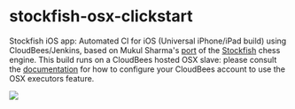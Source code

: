 stockfish-osx-clickstart
========================

Stockfish iOS app: Automated CI for iOS (Universal iPhone/iPad build) using CloudBees/Jenkins, based on Mukul Sharma's [port](https://github.com/elitecoder/stockfishchess-ios) of the [Stockfish](http://stockfishchess.org) chess engine.  This build runs on a CloudBees hosted OSX slave: please consult the [documentation](https://developer.cloudbees.com/bin/view/DEV/OS+X+Build+Machine) for how to configure your CloudBees account to use the OSX executors feature.

<a href="https://grandcentral.cloudbees.com/?CB_clickstart=https://raw.github.com/mqprichard/stockfish-osx-clickstart/master/clickstart.json"><img src="https://d3ko533tu1ozfq.cloudfront.net/clickstart/deployInstantly.png"/></a>

